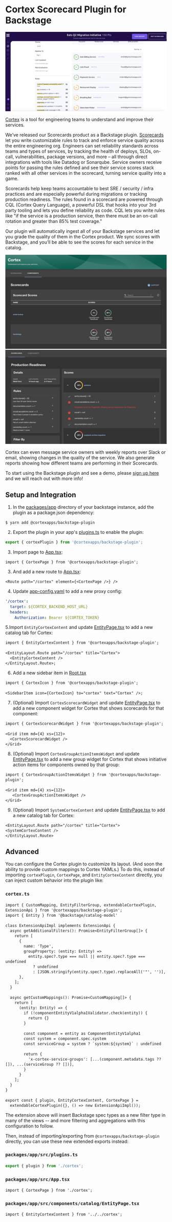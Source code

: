 # Cortex Scorecard Plugin for Backstage

![scorecards](./docs/screen1.png?raw=true)

[Cortex](https://www.getcortexapp.com/) is a tool for engineering teams to understand
and improve their services.

We’ve released our Scorecards product as a Backstage plugin.
[Scorecards](https://www.getcortexapp.com/products/scorecard) let you write
customizable rules to track and enforce service quality across the entire engineering org. Engineers can set reliability
standards across teams and types of services, by tracking the health of deploys, SLOs, on-call, vulnerabilities,
package versions, and more – all through direct integrations with tools like Datadog or Sonarqube. Service owners
receive points for passing the rules defined and see their service scores stack ranked with all other services in the
scorecard, turning service quality into a game.

Scorecards help keep teams accountable to best SRE / security / infra practices and are
especially powerful during migrations or tracking production readiness. The rules found
in a scorecard are powered through CQL (Cortex Query Language), a powerful DSL that
hooks into your 3rd party tooling and lets you define reliability as code. CQL lets
you write rules like "if the service is a production service, then there must be
an on-call rotation and greater than 85% test coverage."

Our plugin will automatically ingest all of your Backstage services and let you grade
the quality of them in the Cortex product. We sync scores with Backstage, and you’ll be
able to see the scores for each service in the catalog.

![plugin1](./docs/screen2.png?raw=true)
![plugin2](./docs/screen3.png?raw=true)

Cortex can even message service owners with weekly reports over Slack or email, showing changes in the
quality of the service. We also generate reports showing how different teams are
performing in their Scorecards.

To start using the Backstage plugin and see a demo, please [sign up here](https://www.getcortexapp.com/demo) and we will
reach out with more info!

## Setup and Integration

1. In the [packages/app](https://github.com/backstage/backstage/blob/master/packages/app/) directory of your backstage
   instance, add the plugin as a package.json dependency:

```shell
$ yarn add @cortexapps/backstage-plugin
```

2. Export the plugin in your app's [plugins.ts](https://github.com/backstage/backstage/blob/master/packages/app/src/plugins.ts)
   to enable the plugin:

```ts
export { cortexPlugin } from '@cortexapps/backstage-plugin';
```

3. Import page to [App.tsx](https://github.com/backstage/backstage/blob/master/packages/app/src/App.tsx):

```tsx
import { CortexPage } from '@cortexapps/backstage-plugin';
```

3. And add a new route to [App.tsx](https://github.com/backstage/backstage/blob/master/packages/app/src/App.tsx):

```tsx
<Route path="/cortex" element={<CortexPage />} />
```

4. Update [app-config.yaml](https://github.com/backstage/backstage/blob/master/app-config.yaml) to add a new proxy
   config:

```yaml
'/cortex':
  target: ${CORTEX_BACKEND_HOST_URL}
  headers:
    Authorization: Bearer ${CORTEX_TOKEN}
```

5.Import `EntityCortexContent` and update [EntityPage.tsx](https://github.com/backstage/backstage/blob/master/packages/app/src/components/catalog/EntityPage.tsx) to add a new catalog tab for Cortex:

```tsx
import { EntityCortexContent } from '@cortexapps/backstage-plugin';

<EntityLayout.Route path="/cortex" title="Cortex">
  <EntityCortexContent />
</EntityLayout.Route>;
```

6. Add a new sidebar item in [Root.tsx](https://github.com/backstage/backstage/blob/master/packages/app/src/components/Root/Root.tsx)

```tsx
import { CortexIcon } from '@cortexapps/backstage-plugin';

<SidebarItem icon={CortexIcon} to="cortex" text="Cortex" />;
```

7. (Optional) Import `CortexScorecardWidget` and update [EntityPage.tsx](https://github.com/backstage/backstage/blob/master/packages/app/src/components/catalog/EntityPage.tsx) to add a new component widget for Cortex that shows scorecards for that component:

```tsx
import { CortexScorecardWidget } from '@cortexapps/backstage-plugin';

<Grid item md={4} xs={12}>
  <CortexScorecardWidget />
</Grid>
```

8. (Optional) Import `CortexGroupActionItemsWidget` and update [EntityPage.tsx](https://github.com/backstage/backstage/blob/master/packages/app/src/components/catalog/EntityPage.tsx) to add a new group widget for Cortex that shows initiative action items for components owned by that group:

```tsx
import { CortexGroupActionItemsWidget } from '@cortexapps/backstage-plugin';

<Grid item md={4} xs={12}>
   <CortexGroupActionItemsWidget />
</Grid>
```

9. (Optional) Import `SystemCortexContent` and update [EntityPage.tsx](https://github.com/backstage/backstage/blob/master/packages/app/src/components/catalog/EntityPage.tsx) to add a new catalog tab for Cortex:
```tsx
<EntityLayout.Route path="/cortex" title="Cortex">
<SystemCortexContent />
</EntityLayout.Route>
```


## Advanced

You can configure the Cortex plugin to customize its layout. (And soon the ability to provide custom mappings to Cortex YAMLs.)
To do this, instead of importing `cortexPlugin`, `CortexPage`, and `EntityCortexContent` directly, you can inject custom behavior into the plugin like:

### **`cortex.ts`**

```tsx
import { CustomMapping, EntityFilterGroup, extendableCortexPlugin, ExtensionApi } from '@cortexapps/backstage-plugin';
import { Entity } from '@backstage/catalog-model'

class ExtensionApiImpl implements ExtensionApi {
  async getAdditionalFilters(): Promise<EntityFilterGroup[]> {
    return [
      {
        name: 'Type',
        groupProperty: (entity: Entity) =>
          entity.spec?.type === null || entity.spec?.type === undefined
            ? undefined
            : [JSON.stringify(entity.spec?.type).replaceAll('"', '')],
      },
    ];
  }

  async getCustomMappings(): Promise<CustomMapping[]> {
    return [
      (entity: Entity) => {
        if (!componentEntityV1alpha1Validator.check(entity)) {
          return {}
        }

        const component = entity as ComponentEntityV1alpha1
        const system = component.spec.system
        const serviceGroup = system ? `system:${system}` : undefined

        return {
          'x-cortex-service-groups': [...(component.metadata.tags ?? []), ...(serviceGroup ?? [])],
        }
      }
    ];
  }
}

export const { plugin, EntityCortexContent, CortexPage } =
  extendableCortexPlugin({}, () => new ExtensionApiImpl());
```

The extension above will insert Backstage spec types as a new filter type in many of the views -- and more filtering and aggregations with this configuration to follow.

Then, instead of importing/exporting from `@cortexapps/backstage-plugin` directly, you can use these new extended exports instead:

### **`packages/app/src/plugins.ts`**

```ts
export { plugin } from './cortex';
```

### **`packages/app/src/App.tsx`**

```tsx
import { CortexPage } from './cortex';
```

### **`packages/app/src/components/catalog/EntityPage.tsx`**

```tsx
import { EntityCortexContent } from '../../cortex';
```
